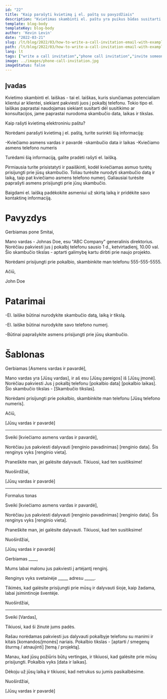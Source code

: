 ```yaml
---
id: "22"
title: "Kaip parašyti kvietimą į el. paštą su pavyzdžiais"
description: "Kvietimas skambinti el. paštu yra puikus būdas susitarti dėl susitikimo ar konsultacijos su potencialiu klientu ar užsakovu."
template: blog-body
templateKey: blog-body
author: 'Kevin Levin'
date: "2022-03-21"
slug: /lt/blog/2022/03/how-to-write-a-call-invitation-email-with-examples
path: /lt/blog/2022/03/how-to-write-a-call-invitation-email-with-examples
lang: lt
tags: ["write a call invitation","phone call invitation","invite someone to participate in a phone call","invitation letter phone call"]
image: ../images/phone-call-invitation.jpg
imageStatus: false
---
```

## Įvadas

Kvietimo skambinti el. laiškas - tai el. laiškas, kuris siunčiamas potencialiam klientui ar klientei, siekiant pakviesti juos į pokalbį telefonu. Tokio tipo el. laiškas paprastai naudojamas siekiant susitarti dėl susitikimo ar konsultacijos, jame paprastai nurodoma skambučio data, laikas ir tikslas.


Kaip rašyti kvietimą elektroniniu paštu?

Norėdami parašyti kvietimą į el. paštą, turite surinkti šią informaciją:

-Kviečiamo asmens vardas ir pavardė
-skambučio data ir laikas
-Kviečiamo asmens telefono numeris

Turėdami šią informaciją, galite pradėti rašyti el. laišką.

Pirmiausia turite prisistatyti ir paaiškinti, kodėl kviečiamas asmuo turėtų prisijungti prie jūsų skambučio. Toliau turėsite nurodyti skambučio datą ir laiką, taip pat kviečiamo asmens telefono numerį. Galiausiai turėsite paprašyti asmens prisijungti prie jūsų skambučio.

Baigdami el. laišką padėkokite asmeniui už skirtą laiką ir pridėkite savo kontaktinę informaciją.


# Pavyzdys

Gerbiamas pone Smitai,

Mano vardas - Johnas Doe, esu "ABC Company" generalinis direktorius. Norėčiau pakviesti jus į pokalbį telefonu sausio 1 d., ketvirtadienį, 10.00 val. Šio skambučio tikslas - aptarti galimybę kartu dirbti prie naujo projekto.

Norėdami prisijungti prie pokalbio, skambinkite man telefonu 555-555-5555.

Ačiū,

John Doe

# Patarimai

-El. laiške būtinai nurodykite skambučio datą, laiką ir tikslą.

-El. laiške būtinai nurodykite savo telefono numerį.

-Būtinai paprašykite asmens prisijungti prie jūsų skambučio.

# Šablonas

Gerbiamas [Asmens vardas ir pavardė],

Mano vardas yra [Jūsų vardas], ir aš esu [Jūsų pareigos] iš [Jūsų įmonė]. Norėčiau pakviesti Jus į pokalbį telefonu [pokalbio data] [pokalbio laikas]. Šio skambučio tikslas - [Skambučio tikslas].

Norėdami prisijungti prie pokalbio, skambinkite man telefonu [Jūsų telefono numeris].

Ačiū,

[Jūsų vardas ir pavardė]

---

Sveiki [kviečiamo asmens vardas ir pavardė],

Norėčiau jus pakviesti dalyvauti [renginio pavadinimas] [renginio data]. Šis renginys vyks [renginio vieta].

Praneškite man, jei galėsite dalyvauti. Tikiuosi, kad ten susitiksime!

Nuoširdžiai,

[Jūsų vardas ir pavardė]

---

Formalus tonas

Sveiki [kviečiamo asmens vardas ir pavardė],

Norėčiau jus pakviesti dalyvauti [renginio pavadinimas] [renginio data]. Šis renginys vyks [renginio vieta].

Praneškite man, jei galėsite dalyvauti. Tikiuosi, kad ten susitiksime!

Nuoširdžiai,

[Jūsų vardas ir pavardė]



Gerbiamas ____,

Mums labai malonu jus pakviesti į artėjantį renginį.

Renginys vyks svetainėje _____ adresu _____.

Tikimės, kad galėsite prisijungti prie mūsų ir dalyvauti šioje, kaip žadama, labai įsimintinoje šventėje.

Nuoširdžiai,

___



Sveiki [Vardas],

Tikiuosi, kad ši žinutė jums padės.

Rašau norėdamas pakviesti jus dalyvauti pokalbyje telefonu su manimi ir kitais [komandos/įmonės] nariais. Pokalbio tikslas - [aptarti / smegenų šturmą / atnaujinti] [temą / projektą].

Manau, kad jūsų požiūris būtų vertingas, ir tikiuosi, kad galėsite prie mūsų prisijungti. Pokalbis vyks [data ir laikas].

Dėkoju už jūsų laiką ir tikiuosi, kad netrukus su jumis pasikalbėsime.

Nuoširdžiai,

[Jūsų vardas ir pavardė]





